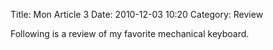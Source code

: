 Title: Mon Article 3
Date: 2010-12-03 10:20
Category: Review

Following is a review of my favorite mechanical keyboard.